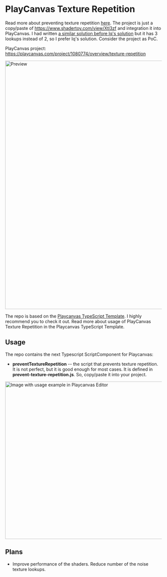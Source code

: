 # PlayCanvas Texture Repetition

Read more about preventing texture repetition [here](https://iquilezles.org/articles/texturerepetition/). The project is just a copy/paste of https://www.shadertoy.com/view/Xtl3zf and integration it into PlayCanvas. I had written [a similar solution before Iq's solution](https://www.shadertoy.com/view/Xtl3zf) but it has 3 lookups instead of 2, so I prefer Iq's solution. Consider the project as PoC.

PlayCanvas project: https://playcanvas.com/project/1080774/overview/texture-repetition

<img width="800" alt="Preview" src="https://github.com/querielo/playcanvas-texture-repetition/assets/104348270/1b5607e9-9af3-448e-88bf-d5ae21d7d61a">

The repo is based on the [Playcanvas TypeScript Template](https://github.com/querielo/playcanvas-typescript-template). I highly recommend you to check it out. Read more about usage of PlayCanvas Texture Repetition in the Playcanvas TypeScript Template.

## Usage

The repo contains the next Typescript ScriptComponent for Playcanvas:

* **preventTextureRepetition** -- the script that prevents texture repetition. It is not perfect, but it is good enough for most cases. It is defined in **prevent-texture-repetition.js**. So, copy/paste it into your project.

<img width="507" alt="Image with usage example in Playcanvas Editor" src="https://github.com/querielo/playcanvas-texture-repetition/assets/104348270/5c054f83-f17f-4a1a-a0aa-69b7908246b8">

## Plans

* Improve performance of the shaders. Reduce number of the noise texture lookups.
